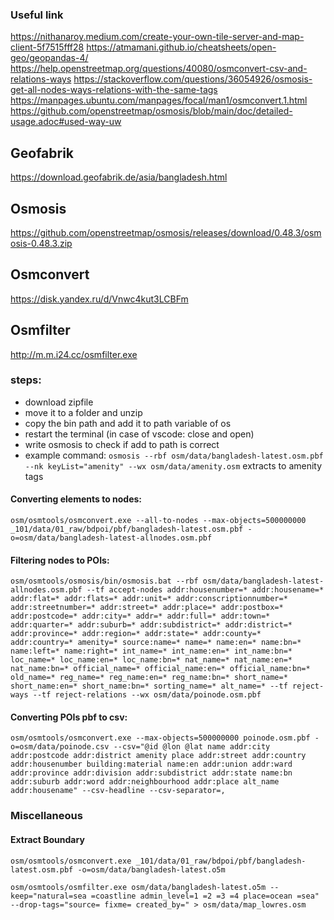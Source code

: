 ### Useful link
https://nithanaroy.medium.com/create-your-own-tile-server-and-map-client-5f7515fff28
https://atmamani.github.io/cheatsheets/open-geo/geopandas-4/
https://help.openstreetmap.org/questions/40080/osmconvert-csv-and-relations-ways
https://stackoverflow.com/questions/36054926/osmosis-get-all-nodes-ways-relations-with-the-same-tags
https://manpages.ubuntu.com/manpages/focal/man1/osmconvert.1.html
https://github.com/openstreetmap/osmosis/blob/main/doc/detailed-usage.adoc#used-way-uw

## Geofabrik
https://download.geofabrik.de/asia/bangladesh.html

## Osmosis
https://github.com/openstreetmap/osmosis/releases/download/0.48.3/osmosis-0.48.3.zip
## Osmconvert
https://disk.yandex.ru/d/Vnwc4kut3LCBFm
## Osmfilter
http://m.m.i24.cc/osmfilter.exe


### steps:
- download zipfile
- move it to a folder and unzip
- copy the bin path and add it to path variable of os
- restart the terminal (in case of vscode: close and open)
- write osmosis to check if add to path is correct
- example command: `osmosis --rbf osm/data/bangladesh-latest.osm.pbf --nk keyList="amenity" --wx osm/data/amenity.osm` extracts to amenity tags

#### Converting elements to nodes:
```
osm/osmtools/osmconvert.exe --all-to-nodes --max-objects=500000000 _101/data/01_raw/bdpoi/pbf/bangladesh-latest.osm.pbf -o=osm/data/bangladesh-latest-allnodes.osm.pbf
```
#### Filtering nodes to POIs:
```
osm/osmtools/osmosis/bin/osmosis.bat --rbf osm/data/bangladesh-latest-allnodes.osm.pbf --tf accept-nodes addr:housenumber=* addr:housename=* addr:flat=* addr:flats=* addr:unit=* addr:conscriptionnumber=* addr:streetnumber=* addr:street=* addr:place=* addr:postbox=* addr:postcode=* addr:city=* addr=* addr:full=* addr:town=* addr:quarter=* addr:suburb=* addr:subdistrict=* addr:district=* addr:province=* addr:region=* addr:state=* addr:county=* addr:country=* amenity=* source:name=* name=* name:en=* name:bn=* name:left=* name:right=* int_name=* int_name:en=* int_name:bn=* loc_name=* loc_name:en=* loc_name:bn=* nat_name=* nat_name:en=* nat_name:bn=* official_name=* official_name:en=* official_name:bn=* old_name=* reg_name=* reg_name:en=* reg_name:bn=* short_name=* short_name:en=* short_name:bn=* sorting_name=* alt_name=* --tf reject-ways --tf reject-relations --wx osm/data/poinode.osm.pbf
```
#### Converting POIs pbf to csv:
```
osm/osmtools/osmconvert.exe --max-objects=500000000 poinode.osm.pbf -o=osm/data/poinode.csv --csv="@id @lon @lat name addr:city addr:postcode addr:district amenity place addr:street addr:country addr:housenumber building:material name:en addr:union addr:ward addr:province addr:division addr:subdistrict addr:state name:bn addr:suburb addr:word addr:neighbourhood addr:place alt_name addr:housename" --csv-headline --csv-separator=,
```
### Miscellaneous
#### Extract Boundary
```
osm/osmtools/osmconvert.exe _101/data/01_raw/bdpoi/pbf/bangladesh-latest.osm.pbf -o=osm/data/bangladesh-latest.o5m
```
```
osm/osmtools/osmfilter.exe osm/data/bangladesh-latest.o5m --keep="natural=sea =coastline admin_level=1 =2 =3 =4 place=ocean =sea" --drop-tags="source= fixme= created_by=" > osm/data/map_lowres.osm
```